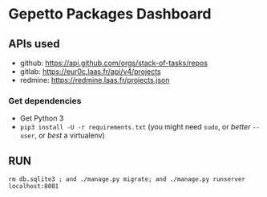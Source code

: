 # Gepetto Packages Dashboard

## APIs used

- github: https://api.github.com/orgs/stack-of-tasks/repos
- gitlab: https://eur0c.laas.fr/api/v4/projects
- redmine: https://redmine.laas.fr/projects.json

### Get dependencies

- Get Python 3
- `pip3 install -U -r requirements.txt` (you might need `sudo`, or *better* `--user`, or *best* a virtualenv)

## RUN

```
rm db.sqlite3 ; and ./manage.py migrate; and ./manage.py runserver localhost:8001
```
